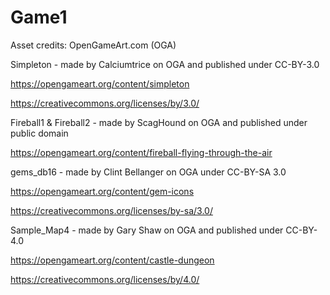 # Game1

Asset credits:
OpenGameArt.com (OGA)

Simpleton - made by Calciumtrice on OGA and published under CC-BY-3.0

https://opengameart.org/content/simpleton

https://creativecommons.org/licenses/by/3.0/

Fireball1 & Fireball2 - made by ScagHound on OGA and published under public domain

https://opengameart.org/content/fireball-flying-through-the-air

gems_db16 - made by Clint Bellanger on OGA under CC-BY-SA 3.0

https://opengameart.org/content/gem-icons

https://creativecommons.org/licenses/by-sa/3.0/

Sample_Map4 - made by Gary Shaw on OGA and published under CC-BY-4.0

https://opengameart.org/content/castle-dungeon

https://creativecommons.org/licenses/by/4.0/